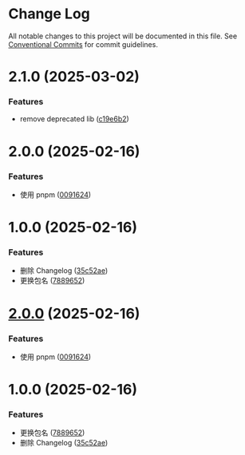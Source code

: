 # Change Log

All notable changes to this project will be documented in this file.
See [Conventional Commits](https://conventionalcommits.org) for commit guidelines.

# 2.1.0 (2025-03-02)


### Features

* remove deprecated lib ([c19e6b2](https://github.com/youngjuning/youngjuning/commit/c19e6b2fe41d0afe747dc9ed39b2badd76349392))



# 2.0.0 (2025-02-16)


### Features

* 使用 pnpm ([0091624](https://github.com/youngjuning/youngjuning/commit/00916245eb2fcb80b49c847436487d2a181e5f63))



# 1.0.0 (2025-02-16)


### Features

* 删除 Changelog ([35c52ae](https://github.com/youngjuning/youngjuning/commit/35c52ae7307ca3beeb3d42be92cdaf53cfbdb7c5))
* 更换包名 ([7889652](https://github.com/youngjuning/youngjuning/commit/7889652971c8ad5c5eb8a8b70ca129e618bff4ae))





# [2.0.0](https://github.com/youngjuning/youngjuning/compare/v1.0.0...v2.0.0) (2025-02-16)


### Features

* 使用 pnpm ([0091624](https://github.com/youngjuning/youngjuning/commit/00916245eb2fcb80b49c847436487d2a181e5f63))





# 1.0.0 (2025-02-16)


### Features

* 更换包名 ([7889652](https://github.com/youngjuning/youngjuning/commit/7889652971c8ad5c5eb8a8b70ca129e618bff4ae))
* 删除 Changelog ([35c52ae](https://github.com/youngjuning/youngjuning/commit/35c52ae7307ca3beeb3d42be92cdaf53cfbdb7c5))
